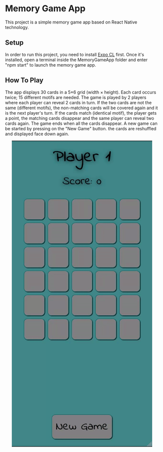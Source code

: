 # Memory Game App
This project is a simple memory game app based on React Native technology.
## Setup
In order to run this project, you need to install [Expo CL](https://reactnative.dev/docs/environment-setup) first. Once it's installed, open a terminal inside the MemoryGameApp folder and enter "npm start" to launch the memory game app.
## How To Play
The app displays 30 cards in a 5×6 grid (width × height). Each card occurs twice; 15 different motifs are needed. The game is played by 2 players where each player can reveal 2 cards in turn. If the two cards are not the same (different motifs), the non-matching cards will be covered again and it is the next player's turn. If the cards match (identical motif), the player gets a point, the matching cards disappear and the same player can reveal two cards again. The game ends when all the cards disappear. A new game can be started by pressing on the "New Game" button. the cards are reshuffled and displayed face down again.
<p align="center"><img src="./tutorial_resources/memory_game_play.gif" /></p>
